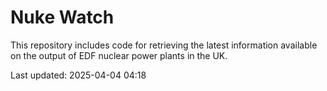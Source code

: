 # Nuke Watch

This repository includes code for retrieving the latest information available on the output of EDF nuclear power plants in the UK.

Last updated: 2025-04-04 04:18